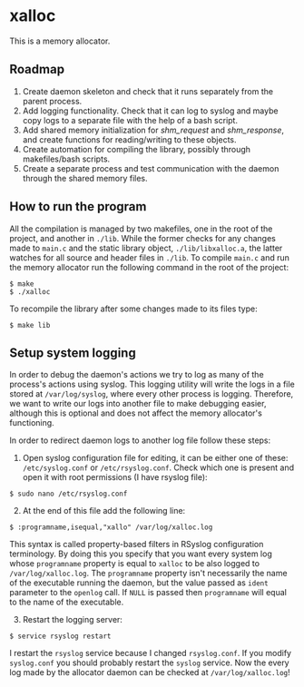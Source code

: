 # xalloc

This is a memory allocator.

## Roadmap

1. Create daemon skeleton and check that it runs separately from the parent process.
2. Add logging functionality. Check that it can log to syslog and maybe copy logs to a separate file with the help of a bash script.
3. Add shared memory initialization for _shm\_request_ and _shm\_response_, and create functions for reading/writing to these objects.
4. Create automation for compiling the library, possibly through makefiles/bash scripts. 
5. Create a separate process and test communication with the daemon through the shared memory files.

## How to run the program

All the compilation is managed by two makefiles, one in the root of the project, and another in `./lib`. While the former checks for any changes made to `main.c` and the static library object, `./lib/libxalloc.a`, the latter watches for all source and header files in `./lib`. To compile `main.c` and run the memory allocator run the following command in the root of the project:
```
$ make
$ ./xalloc
```

To recompile the library after some changes made to its files type:
```
$ make lib
```

## Setup system logging

In order to debug the daemon's actions we try to log as many of the process's actions using syslog. This logging utility will write the logs in a file stored at `/var/log/syslog`, where every other process is logging. Therefore, we want to write our logs into another file to make debugging easier, although this is optional and does not affect the memory allocator's functioning.

In order to redirect daemon logs to another log file follow these steps:

1. Open syslog configuration file for editing, it can be either one of these: `/etc/syslog.conf` or `/etc/rsyslog.conf`. Check which one is present and open it with root permissions (I have rsyslog file):
```
$ sudo nano /etc/rsyslog.conf
```

2. At the end of this file add the following line:
```
$ :programname,isequal,"xallo" /var/log/xalloc.log
```
This syntax is called property-based filters in RSyslog configuration terminology. By doing this you specify that you want every system log whose `programname` property is equal to `xalloc` to be also logged to `/var/log/xalloc.log`. The `programname` property isn't necessarily the name of the executable running the daemon, but the value passed as `ident` parameter to the `openlog` call. If `NULL` is passed then `programname` will equal to the name of the executable. 

3. Restart the logging server:
```
$ service rsyslog restart
```
I restart the `rsyslog` service because I changed `rsyslog.conf`. If you modify `syslog.conf` you should probably restart the `syslog` service.
Now the every log made by the allocator daemon can be checked at `/var/log/xalloc.log`!
